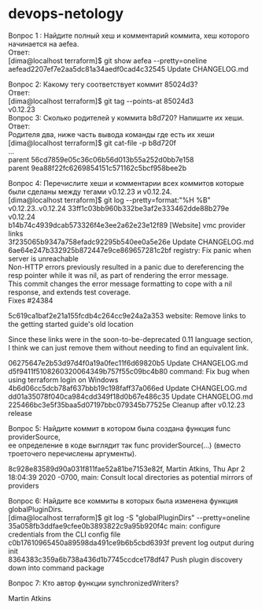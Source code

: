 # devops-netology
Вопрос 1 : Найдите полный хеш и комментарий коммита, хеш которого начинается на aefea.  
Ответ:  
[dima@localhost terraform]$ git show aefea --pretty=oneline  
aefead2207ef7e2aa5dc81a34aedf0cad4c32545 Update CHANGELOG.md  

Вопрос 2: Какому тегу соответствует коммит 85024d3?  
Ответ:  
[dima@localhost terraform]$ git tag --points-at 85024d3  
v0.12.23  
Вопрос 3: Сколько родителей у коммита b8d720? Напишите их хеши.  
Ответ:  
Родителя два, ниже часть вывода команды где есть их хеши
[dima@localhost terraform]$   git cat-file -p b8d720f  
...  
parent 56cd7859e05c36c06b56d013b55a252d0bb7e158  
parent 9ea88f22fc6269854151c571162c5bcf958bee2b  

Вопрос 4: Перечислите хеши и комментарии всех коммитов которые были сделаны между тегами v0.12.23 и v0.12.24.  
[dima@localhost terraform]$ git log --pretty=format:"%H %B" v0.12.23..v0.12.24 
33ff1c03bb960b332be3af2e333462dde88b279e v0.12.24  
b14b74c4939dcab573326f4e3ee2a62e23e12f89 [Website] vmc provider links  
3f235065b9347a758efadc92295b540ee0a5e26e Update CHANGELOG.md  
6ae64e247b332925b872447e9ce869657281c2bf registry: Fix panic when server is unreachable  
Non-HTTP errors previously resulted in a panic due to dereferencing the  
resp pointer while it was nil, as part of rendering the error message.  
This commit changes the error message formatting to cope with a nil  
response, and extends test coverage.  
Fixes #24384

5c619ca1baf2e21a155fcdb4c264cc9e24a2a353 website: Remove links to the getting started guide's old location 

Since these links were in the soon-to-be-deprecated 0.11 language section, I 
think we can just remove them without needing to find an equivalent link. 

06275647e2b53d97d4f0a19a0fec11f6d69820b5 Update CHANGELOG.md 
d5f9411f5108260320064349b757f55c09bc4b80 command: Fix bug when using terraform login on Windows  
4b6d06cc5dcb78af637bbb19c198faff37a066ed Update CHANGELOG.md  
dd01a35078f040ca984cdd349f18d0b67e486c35 Update CHANGELOG.md  
225466bc3e5f35baa5d07197bbc079345b77525e Cleanup after v0.12.23 release  

Вопрос 5: Найдите коммит в котором была создана функция func providerSource,  
ее определение в коде выглядит так func providerSource(...) (вместо троеточего перечислены аргументы).  

8c928e83589d90a031f811fae52a81be7153e82f, Martin Atkins, Thu Apr 2 18:04:39 2020 -0700, main: Consult local directories as potential mirrors of providers

Вопрос 6: Найдите все коммиты в которых была изменена функция globalPluginDirs.  
[dima@localhost terraform]$ git log -S "globalPluginDirs" --pretty=oneline  
35a058fb3ddfae9cfee0b3893822c9a95b920f4c main: configure credentials from the CLI config file  
c0b17610965450a89598da491ce9b6b5cbd6393f prevent log output during init  
8364383c359a6b738a436d1b7745ccdce178df47 Push plugin discovery down into command package  

Вопрос 7: Кто автор функции synchronizedWriters?

Martin Atkins  









 
